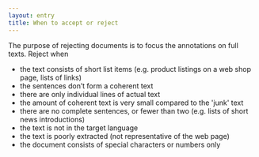 ```yaml
---
layout: entry
title: When to accept or reject
---
```


The purpose of rejecting documents is to focus the annotations on full texts. 
Reject when
- the text consists of short list items (e.g. product listings on a web shop page, lists of links)
- the sentences don’t form a coherent text
- there are only individual lines of actual text 
- the amount of coherent text is very small compared to the 'junk' text
- there are no complete sentences, or fewer than two (e.g. lists of short news introductions)
- the text is not in the target language
- the text is poorly extracted (not representative of the web page)
- the document consists of special characters or numbers only


